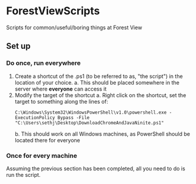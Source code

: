 # ForestViewScripts
Scripts for common/useful/boring things at Forest View
## Set up
### Do once, run everywhere
1. Create a shortcut of the .ps1 (to be referred to as, "the script") in the location of your choice.
    a. This should be placed somewhere in the server where **everyone** can access it
2. Modify the target of the shortcut
    a. Right click on the shortcut, set the target to something along the lines of:
    ```
    C:\Windows\System32\WindowsPowerShell\v1.0\powershell.exe -ExecutionPolicy Bypass -File "C:\Users\sethj\Desktop\DownloadChromeAndJavaNinite.ps1"
    ```
    b. This should work on all Windows machines, as PowerShell should be located there for everyone
### Once for every machine
Assuming the previous section has been completed, all you need to do is run the script.
